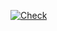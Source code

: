 [![Check](https://github.com/concrete5-community/iubenda/actions/workflows/tests.yml/badge.svg)](https://github.com/concrete5-community/iubenda/actions/workflows/tests.yml)
